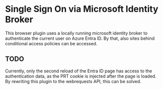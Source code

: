 # Single Sign On via Microsoft Identity Broker

This browser plugin uses a locally running microsoft identity broker
to authenticate the current user on Azure Entra ID. By that, also sites
behind conditional access policies can be accessed.

## TODO

Currently, only the second reload of the Entra ID page has access to the
authentication data, as the PRT cookie is injected after the page is loaded.
By rewriting this plugin to the webrequests API, this can be solved.
